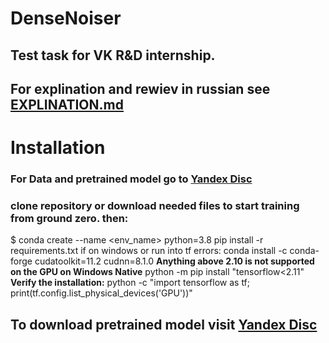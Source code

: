 # DenseNoiser
## Test task for VK R&amp;D internship. 
## For explination and rewiev in russian see [EXPLINATION.md](https://github.com/Kozak-Alexandr/DenseNoiser/blob/main/EXPLINATION.md)

# Installation

### For Data and pretrained model go to [Yandex Disc](https://disk.yandex.ru/d/dglhBJF_MW0hrQ)

### clone repository or download needed files to start training from ground zero. then:

$ conda create --name <env_name> python=3.8
pip install -r requirements.txt 
if on windows or run into tf errors:
conda install -c conda-forge cudatoolkit=11.2 cudnn=8.1.0
**Anything above 2.10 is not supported on the GPU on Windows Native**
python -m pip install "tensorflow<2.11"
**Verify the installation:**
python -c "import tensorflow as tf; print(tf.config.list_physical_devices('GPU'))"

## To download pretrained model visit [Yandex Disc](https://disk.yandex.ru/d/dglhBJF_MW0hrQ)
